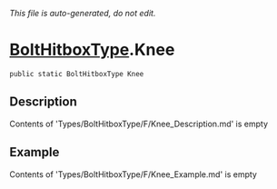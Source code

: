 *This file is auto-generated, do not edit.*

# [BoltHitboxType](Types/BoltHitboxType.md).Knee
`public static BoltHitboxType Knee`
## Description
Contents of 'Types/BoltHitboxType/F/Knee_Description.md' is empty
## Example
Contents of 'Types/BoltHitboxType/F/Knee_Example.md' is empty
